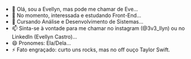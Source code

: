 - 👋 Olá, sou a Evellyn, mas pode me chamar de Eve...
- 👀 No momento, interessada e estudando Front-End...
- 🌱 Cursando Análise e Desenvolvimento de Sistemas...
- 📫 Sinta-se à vontade para me chamar no instagram (@3v3_llyn) ou no LinkedIn (Evellyn Castro)...
- 😄 Pronomes: Ela/Dela...
- ⚡ Fato engraçado: curto uns rocks, mas no off ouço Taylor Swift.

<!---
3v3llyn/3v3llyn is a ✨ special ✨ repository because its `README.md` (this file) appears on your GitHub profile.
You can click the Preview link to take a look at your changes.
--->
